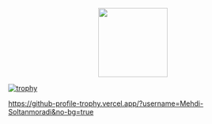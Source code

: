 <p align="center">
  <img width="140" src="https://user-images.githubusercontent.com/6661165/91657958-61b4fd00-eb00-11ea-9def-dc7ef5367e34.png" 
/>  
  
  
  
[![trophy](https://github-profile-trophy.vercel.app/?username=Mehdi-Soltanmoradi)](https://github.com/Mehdi-Soltanmoradi/github-profile-trophy)
  
  
  
  
https://github-profile-trophy.vercel.app/?username=Mehdi-Soltanmoradi&no-bg=true
